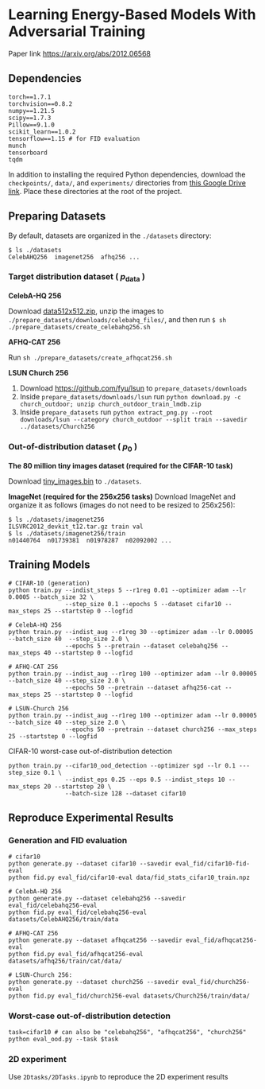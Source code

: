 # Learning Energy-Based Models With Adversarial Training
Paper link https://arxiv.org/abs/2012.06568

## Dependencies
```
torch==1.7.1
torchvision==0.8.2
numpy==1.21.5
scipy==1.7.3
Pillow==9.1.0
scikit_learn==1.0.2
tensorflow==1.15 # for FID evaluation
munch
tensorboard
tqdm
```

In addition to installing the required Python dependencies, download the `checkpoints/`, `data/`, and `experiments/` directories from [this Google Drive link](https://drive.google.com/drive/folders/1Jp51XECIPckUkaNBZj1rQqpxLoIXzBVZ?usp=sharing). Place these directories at the root of the project.

## Preparing Datasets
By default, datasets are organized in the `./datasets` directory:
```
$ ls ./datasets
CelebAHQ256  imagenet256  afhq256 ...
```

### Target distribution dataset ( $p_\textrm{data}$ )

**CelebA-HQ 256** 

Download [data512x512.zip](https://drive.google.com/drive/folders/11Vz0fqHS2rXDb5pprgTjpD7S2BAJhi1P), unzip the images to `./prepare_datasets/downloads/celebahq_files/`, and then run `$ sh ./prepare_datasets/create_celebahq256.sh`

**AFHQ-CAT 256** 

Run `sh ./prepare_datasets/create_afhqcat256.sh`

**LSUN Church 256** 
  1. Download https://github.com/fyu/lsun to `prepare_datasets/downloads`
  2. Inside `prepare_datasets/downloads/lsun` run `python download.py -c church_outdoor; unzip church_outdoor_train_lmdb.zip` 
  3. Inside `prepare_datasets` run `python extract_png.py --root downloads/lsun --category church_outdoor --split train --savedir ../datasets/Church256`

### Out-of-distribution dataset ( $p_0$ )

**The 80 million tiny images dataset (required for the CIFAR-10 task)**

Download [tiny_images.bin](http://www.archive.org/download/80-million-tiny-images-2-of-2/tiny_images.bin) to `./datasets`.

**ImageNet (required for the 256x256 tasks)**
  Download ImageNet and organize it as follows (images do not need to be resized to 256x256):
  ```
  $ ls ./datasets/imagenet256
  ILSVRC2012_devkit_t12.tar.gz train val
  $ ls ./datasets/imagenet256/train
  n01440764  n01739381  n01978287  n02092002 ...
  ```



## Training Models

```
# CIFAR-10 (generation)
python train.py --indist_steps 5 --r1reg 0.01 --optimizer adam --lr 0.0005 --batch_size 32 \
                --step_size 0.1 --epochs 5 --dataset cifar10 --max_steps 25 --startstep 0 --logfid

# CelebA-HQ 256
python train.py --indist_aug --r1reg 30 --optimizer adam --lr 0.00005 --batch_size 40  --step_size 2.0 \
                --epochs 5 --pretrain --dataset celebahq256 --max_steps 40 --startstep 0 --logfid

# AFHQ-CAT 256
python train.py --indist_aug --r1reg 100 --optimizer adam --lr 0.00005 --batch_size 40 --step_size 2.0 \
                --epochs 50 --pretrain --dataset afhq256-cat --max_steps 25 --startstep 0 --logfid

# LSUN-Church 256
python train.py --indist_aug --r1reg 100 --optimizer adam --lr 0.00005 --batch_size 40 --step_size 2.0 \
                --epochs 50 --pretrain --dataset church256 --max_steps 25 --startstep 0 --logfid
```

CIFAR-10 worst-case out-of-distribution detection

```
python train.py --cifar10_ood_detection --optimizer sgd --lr 0.1 ---step_size 0.1 \
                --indist_eps 0.25 --eps 0.5 --indist_steps 10 --max_steps 20 --startstep 20 \
                --batch-size 128 --dataset cifar10
```


## Reproduce Experimental Results

### Generation and FID evaluation

```
# cifar10
python generate.py --dataset cifar10 --savedir eval_fid/cifar10-fid-eval
python fid.py eval_fid/cifar10-eval data/fid_stats_cifar10_train.npz

# CelebA-HQ 256
python generate.py --dataset celebahq256 --savedir eval_fid/celebahq256-eval
python fid.py eval_fid/celebahq256-eval datasets/CelebAHQ256/train/data

# AFHQ-CAT 256 
python generate.py --dataset afhqcat256 --savedir eval_fid/afhqcat256-eval
python fid.py eval_fid/afhqcat256-eval datasets/afhq256/train/cat/data/

# LSUN-Church 256: 
python generate.py --dataset church256 --savedir eval_fid/church256-eval
python fid.py eval_fid/church256-eval datasets/Church256/train/data/
```

### Worst-case out-of-distribution detection
```
task=cifar10 # can also be "celebahq256", "afhqcat256", "church256"
python eval_ood.py --task $task
```


### 2D experiment
Use `2Dtasks/2DTasks.ipynb` to reproduce the 2D experiment results

